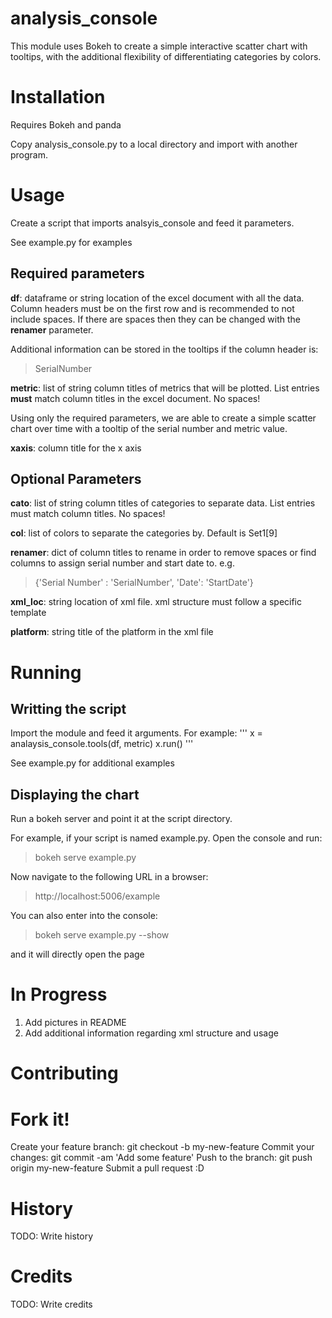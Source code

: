 # analysis_console

This module uses Bokeh to create a simple interactive scatter chart with tooltips, with the additional flexibility of differentiating categories by colors. 

# Installation

Requires Bokeh and panda

Copy analysis_console.py to a local directory and import with another program.

# Usage
Create a script that imports analsyis_console and feed it parameters.

See example.py for examples 

## Required parameters
**df**: dataframe or string location of the excel document with all the data. Column headers must be on the first row and is recommended to not include spaces. If there are spaces then they can be changed with the **renamer** parameter.

Additional information can be stored in the tooltips if the column header is:
>SerialNumber

**metric**: list of string column titles of metrics that will be plotted. List entries **must** match column titles in the excel document. No spaces! 

Using only the required parameters, we are able to create a simple scatter chart over time with a tooltip of the serial number and metric value. 

**xaxis**: column title for the x axis

## Optional Parameters
**cato**: list of string column titles of categories to separate data. List entries must match column titles. No spaces!

**col**: list of colors to separate the categories by. Default is Set1[9]

**renamer**: dict of column titles to rename in order to remove spaces or find columns to assign serial number and start date to. e.g. 
>{'Serial Number' : 'SerialNumber', 'Date': 'StartDate'}

**xml_loc**: string location of xml file. xml structure must follow a specific template

**platform**: string title of the platform in the xml file

# Running
## Writting the script
Import the module and feed it arguments. For example:
'''
x = analaysis_console.tools(df, metric)
x.run()
'''

See example.py for additional examples

## Displaying the chart
Run a bokeh server and point it at the script directory. 

For example, if your script is named example.py.
Open the console and run:
>bokeh serve example.py

Now navigate to the following URL in a browser:
>http://localhost:5006/example

You can also enter into the console:
>bokeh serve example.py --show

and it will directly open the page

# In Progress
1. Add pictures in README
2. Add additional information regarding xml structure and usage

# Contributing

# Fork it!
Create your feature branch: git checkout -b my-new-feature
Commit your changes: git commit -am 'Add some feature'
Push to the branch: git push origin my-new-feature
Submit a pull request :D
# History

TODO: Write history

# Credits

TODO: Write credits

